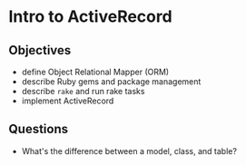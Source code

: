 # Intro to ActiveRecord

## Objectives

- define Object Relational Mapper (ORM)
- describe Ruby gems and package management
- describe `rake` and run rake tasks
- implement ActiveRecord

## Questions

- What's the difference between a model, class, and table?